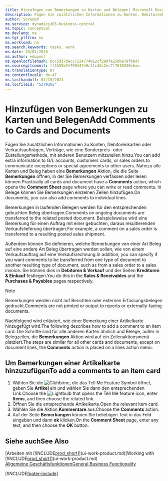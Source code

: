 ```yaml
---
title: Hinzufügen von Bemerkungen zu Karten und Belegen| Microsoft Docs
description: Fügen Sie zusätzlichen Informationen zu Konten, Debitorenkarten oder Verkaufsaufträgen, Verträge, wie eine Sonderpreis- oder Zustellungsmethode, mit anderen Benutzern mitzuteilen hinzu.
author: SorenGP
ms.service: dynamics365-business-central
ms.topic: conceptual
ms.devlang: na
ms.tgt_pltfrm: na
ms.workload: na
ms.search.keywords: tasks, work
ms.date: 10/01/2020
ms.author: edupont
ms.openlocfilehash: 8cc5d17dacc7124774012cf299fe250ba78fbb47
ms.sourcegitcommit: ff2b55b7e790447e0c1fcd5c2ec7f7610338ebaa
ms.translationtype: HT
ms.contentlocale: de-AT
ms.lasthandoff: 02/15/2021
ms.locfileid: "5379365"
---
```

# <a name="add-comments-to-cards-and-documents"></a><span data-ttu-id="3c9d4-103">Hinzufügen von Bemerkungen zu Karten und Belegen</span><span class="sxs-lookup"><span data-stu-id="3c9d4-103">Add Comments to Cards and Documents</span></span>
<span data-ttu-id="3c9d4-104">Fügen Sie zusätzlichen Informationen zu Konten, Debitorenkarten oder Verkaufsaufträgen, Verträge, wie eine Sonderpreis- oder Zustellungsmethode, mit anderen Benutzern mitzuteilen hinzu.</span><span class="sxs-lookup"><span data-stu-id="3c9d4-104">You can add extra information to G/L accounts, customers cards, or sales orders to communicate exceptions or special agreements to other users.</span></span>
<span data-ttu-id="3c9d4-105">Nahezu alle Karten und Beleg haben eine **Bemerkungen** Aktion, die die Seite **Bemerkungen** öffnen, in der Sie Bemerkungen verfassen oder lesen können.</span><span class="sxs-lookup"><span data-stu-id="3c9d4-105">Practically all cards and document have a **Comments** action, which opens the **Comment Sheet** page where you can write or read comments.</span></span> <span data-ttu-id="3c9d4-106">In Belege können Sie Bemerkungen einzelnen Zeilen hinzufügen.</span><span class="sxs-lookup"><span data-stu-id="3c9d4-106">On documents, you can also add comments to individual lines.</span></span>

<span data-ttu-id="3c9d4-107">Bemerkungen in laufenden Belegen werden für den entsprechenden gebuchten Beleg übertragen.</span><span class="sxs-lookup"><span data-stu-id="3c9d4-107">Comments on ongoing documents are transferred to the related posted document.</span></span> <span data-ttu-id="3c9d4-108">Beispielsweise wird eine Bemerkung für einen Auftrag mit einer gebuchten, daraus resultierenden Verkaufslieferung übertragen.</span><span class="sxs-lookup"><span data-stu-id="3c9d4-108">For example, a comment on a sales order is transferred to a resulting posted sales shipment.</span></span>

<span data-ttu-id="3c9d4-109">Außerdem können Sie definieren, welche Bemerkungen von einer Art Beleg auf eine andere Art Beleg übertragen werden sollen, wie von einem Verkaufsauftrag auf eine Verkaufsrechnung.</span><span class="sxs-lookup"><span data-stu-id="3c9d4-109">In addition, you can specify if you want comments to be transferred from one type of document to another resulting type of document, such as from a sales order to a sales invoice.</span></span> <span data-ttu-id="3c9d4-110">Sie können dies in **Debitoren & Verkauf** und der Seiten **Kreditoren & Einkauf** festlegen.</span><span class="sxs-lookup"><span data-stu-id="3c9d4-110">You do this in the **Sales & Receivables** and the **Purchases & Payables** pages respectively.</span></span>

> [!NOTE]
> <span data-ttu-id="3c9d4-111">Bemerkungen werden nicht auf Berichten oder externen Erfassungsbelegen gedruckt.</span><span class="sxs-lookup"><span data-stu-id="3c9d4-111">Comments are not printed or output to reports or externally-facing documents.</span></span>

<span data-ttu-id="3c9d4-112">Nachfolgend wird erläutert, wie einer Bemerkung einer Artikelkarte hinzugefügt wird.</span><span class="sxs-lookup"><span data-stu-id="3c9d4-112">The following describes how to add a comment to an item card.</span></span> <span data-ttu-id="3c9d4-113">Die Schritte sind für alle anderen Karten ähnlich und Belege, außer in Belegzeilen, die **Bemerkungen** Aktion wird auf ein Zeilenaktionsmenü platziert.</span><span class="sxs-lookup"><span data-stu-id="3c9d4-113">The steps are similar for all other cards and documents, except on document lines, the **Comments** action is placed on a lines action menu.</span></span>

## <a name="to-add-a-comments-to-an-item-card"></a><span data-ttu-id="3c9d4-114">Um Bemerkungen einer Artikelkarte hinzuzufügen</span><span class="sxs-lookup"><span data-stu-id="3c9d4-114">To add a comments to an item card</span></span>
1. <span data-ttu-id="3c9d4-115">Wählen Sie die ![Glühbirne, die das Tell Me Feature](media/ui-search/search_small.png "Tell Me-Funktion") Symbol öffnet, geben Sie **Artikel** ein und wählen Sie dann den entsprechenden Link.</span><span class="sxs-lookup"><span data-stu-id="3c9d4-115">Choose the ![Lightbulb that opens the Tell Me feature](media/ui-search/search_small.png "Tell me what you want to do") icon, enter **Items**, and then choose the related link.</span></span>
2. <span data-ttu-id="3c9d4-116">Öffnen Sie die entsprechende Artikelkarte.</span><span class="sxs-lookup"><span data-stu-id="3c9d4-116">Open the relevant item card.</span></span>
3. <span data-ttu-id="3c9d4-117">Wählen Sie die Aktion **Kommentare** aus.</span><span class="sxs-lookup"><span data-stu-id="3c9d4-117">Choose the **Comments** action.</span></span>
4. <span data-ttu-id="3c9d4-118">Auf der Seite **Bemerkungen** können Sie beliebigen Text in das Feld eingeben und dann **ok** klicken.</span><span class="sxs-lookup"><span data-stu-id="3c9d4-118">On the **Comment Sheet** page, enter any text, and then choose the **OK** button.</span></span>

## <a name="see-also"></a><span data-ttu-id="3c9d4-119">Siehe auch</span><span class="sxs-lookup"><span data-stu-id="3c9d4-119">See Also</span></span>
<span data-ttu-id="3c9d4-120">[Arbeiten mit [!INCLUDE[prod_short](includes/prod_short.md)]](ui-work-product.md)</span><span class="sxs-lookup"><span data-stu-id="3c9d4-120">[Working with [!INCLUDE[prod_short](includes/prod_short.md)]](ui-work-product.md)</span></span>  
[<span data-ttu-id="3c9d4-121">Allgemeine Geschäftsfunktionen</span><span class="sxs-lookup"><span data-stu-id="3c9d4-121">General Business Functionality</span></span>](ui-across-business-areas.md)


[!INCLUDE[footer-include](includes/footer-banner.md)]